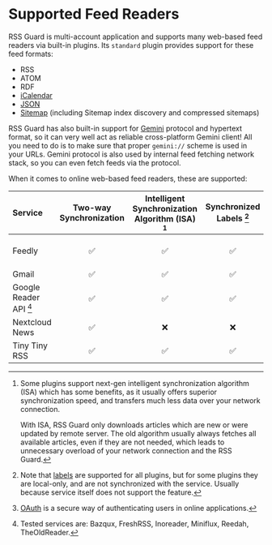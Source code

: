 Supported Feed Readers
======================
RSS Guard is multi-account application and supports many web-based feed readers via built-in plugins. Its `standard` plugin provides support for these feed formats:
* RSS
* ATOM
* RDF
* [iCalendar](https://en.wikipedia.org/wiki/ICalendar)
* [JSON](https://www.jsonfeed.org)
* [Sitemap](https://en.wikipedia.org/wiki/Sitemaps) (including Sitemap index discovery and compressed sitemaps)

RSS Guard has also built-in support for [Gemini](https://geminiprotocol.net) protocol and hypertext format, so it can very well act as reliable cross-platform Gemini client! All you need to do is to make sure that proper `gemini://` scheme is used in your URLs. Gemini protocol is also used by internal feed fetching network stack, so you can even fetch feeds via the protocol.

When it comes to online web-based feed readers, these are supported:

| Service | Two-way Synchronization | Intelligent Synchronization Algorithm (ISA) [^1] | Synchronized Labels [^2] | OAuth [^3] |
| :---              | :---:  | :---: | :---: | :---:
| Feedly            | ✅ | ✅ | ✅ | ✅ (only for official binaries)
| Gmail             | ✅ | ✅ | ✅ | ✅
| Google Reader API [^4] | ✅ | ✅ | ✅ | ✅ (only for Inoreader)
| Nextcloud News    | ✅ | ❌ | ❌ | ❌
| Tiny Tiny RSS     | ✅ | ✅ | ✅ | ❌

[^1]: Some plugins support next-gen intelligent synchronization algorithm (ISA) which has some benefits, as it usually offers superior synchronization speed, and transfers much less data over your network connection.

    With ISA, RSS Guard only downloads articles which are new or were updated by remote server. The old algorithm usually always fetches all available articles, even if they are not needed, which leads to unnecessary overload of your network connection and the RSS Guard.

[^2]: Note that [labels](#features/labels) are supported for all plugins, but for some plugins they are local-only, and are not synchronized with the service. Usually because service itself does not support the feature.

[^3]: [OAuth](https://en.wikipedia.org/wiki/OAuth) is a secure way of authenticating users in online applications.

[^4]: Tested services are: Bazqux, FreshRSS, Inoreader, Miniflux, Reedah, TheOldReader.